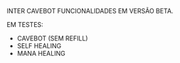 INTER CAVEBOT
FUNCIONALIDADES EM VERSÃO BETA.

EM TESTES:
- CAVEBOT (SEM REFILL)
- SELF HEALING
- MANA HEALING
